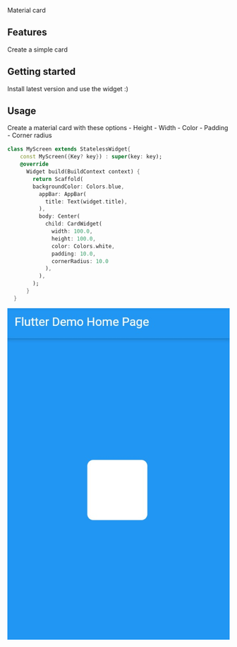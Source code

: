 

Material card

## Features

Create a simple card

## Getting started

Install latest version and use the widget :)

## Usage

Create a material card with these options
    - Height
    - Width
    - Color
    - Padding
    - Corner radius


```dart
class MyScreen extends StatelessWidget{
    const MyScreen({Key? key}) : super(key: key);
    @override
      Widget build(BuildContext context) {
        return Scaffold(
        backgroundColor: Colors.blue,
          appBar: AppBar(
            title: Text(widget.title),
          ),
          body: Center(
            child: CardWidget(
              width: 100.0,
              height: 100.0,
              color: Colors.white,
              padding: 10.0,
              cornerRadius: 10.0
            ),
          ),
        );
      }
  }

```


 <img src="https://raw.githubusercontent.com/mohammed-akl/material_card/master/image.jpg" alt="">

